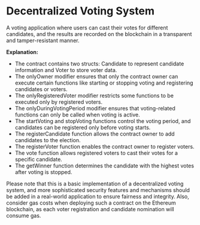 # Decentralized Voting System

A voting application where users can cast their votes for different candidates, and the results are recorded on the blockchain in a transparent and tamper-resistant manner.


__Explanation:__

 - The contract contains two structs: Candidate to represent candidate information and Voter to store voter data.
 - The onlyOwner modifier ensures that only the contract owner can execute certain functions like starting or stopping voting and registering candidates or voters.
 - The onlyRegisteredVoter modifier restricts some functions to be executed only by registered voters.
 - The onlyDuringVotingPeriod modifier ensures that voting-related functions can only be called when voting is active.
 - The startVoting and stopVoting functions control the voting period, and candidates can be registered only before voting starts.
 - The registerCandidate function allows the contract owner to add candidates to the election.
 - The registerVoter function enables the contract owner to register voters.
 - The vote function allows registered voters to cast their votes for a specific candidate.
 - The getWinner function determines the candidate with the highest votes after voting is stopped.

Please note that this is a basic implementation of a decentralized voting system, and more sophisticated security features and mechanisms should be added in a real-world application to ensure fairness and integrity. Also, consider gas costs when deploying such a contract on the Ethereum blockchain, as each voter registration and candidate nomination will consume gas.

